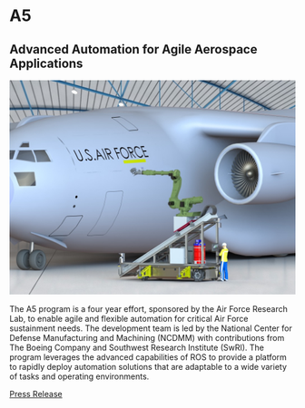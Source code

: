 
# A5 

## Advanced Automation for Agile Aerospace Applications 

![A5 Mobile Manipulator](A5-Render.JPG)

The A5 program is a four year effort, sponsored by the Air Force Research Lab, to enable agile and flexible automation for critical Air Force sustainment needs.  The development team is led by the National Center for Defense Manufacturing and Machining (NCDMM) with contributions from The Boeing Company and Southwest Research Institute (SwRI).  The program leverages the advanced capabilities of ROS to provide a platform to rapidly deploy automation solutions that are adaptable to a wide variety of tasks and operating environments.

[Press Release](http://www.swri.org/9what/releases/2016/aerospace-manufacturing-automation.htm)